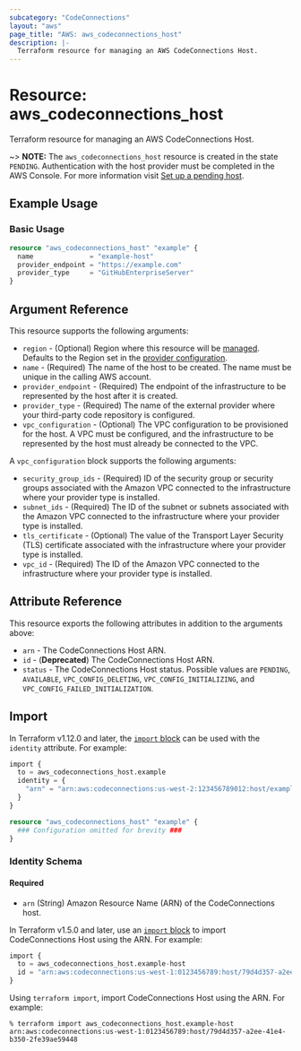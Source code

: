 ```yaml
---
subcategory: "CodeConnections"
layout: "aws"
page_title: "AWS: aws_codeconnections_host"
description: |-
  Terraform resource for managing an AWS CodeConnections Host.
---
```


# Resource: aws_codeconnections_host

Terraform resource for managing an AWS CodeConnections Host.

~> **NOTE:** The `aws_codeconnections_host` resource is created in the state `PENDING`. Authentication with the host provider must be completed in the AWS Console. For more information visit [Set up a pending host](https://docs.aws.amazon.com/dtconsole/latest/userguide/connections-host-setup.html).

## Example Usage

### Basic Usage

```terraform
resource "aws_codeconnections_host" "example" {
  name              = "example-host"
  provider_endpoint = "https://example.com"
  provider_type     = "GitHubEnterpriseServer"
}
```

## Argument Reference

This resource supports the following arguments:

* `region` - (Optional) Region where this resource will be [managed](https://docs.aws.amazon.com/general/latest/gr/rande.html#regional-endpoints). Defaults to the Region set in the [provider configuration](https://registry.terraform.io/providers/hashicorp/aws/latest/docs#aws-configuration-reference).
* `name` - (Required) The name of the host to be created. The name must be unique in the calling AWS account.
* `provider_endpoint` - (Required) The endpoint of the infrastructure to be represented by the host after it is created.
* `provider_type` - (Required) The name of the external provider where your third-party code repository is configured.
* `vpc_configuration` - (Optional) The VPC configuration to be provisioned for the host. A VPC must be configured, and the infrastructure to be represented by the host must already be connected to the VPC.

A `vpc_configuration` block supports the following arguments:

* `security_group_ids` - (Required) ID of the security group or security groups associated with the Amazon VPC connected to the infrastructure where your provider type is installed.
* `subnet_ids` - (Required) The ID of the subnet or subnets associated with the Amazon VPC connected to the infrastructure where your provider type is installed.
* `tls_certificate` - (Optional) The value of the Transport Layer Security (TLS) certificate associated with the infrastructure where your provider type is installed.
* `vpc_id` - (Required) The ID of the Amazon VPC connected to the infrastructure where your provider type is installed.

## Attribute Reference

This resource exports the following attributes in addition to the arguments above:

* `arn` - The CodeConnections Host ARN.
* `id` - (**Deprecated**) The CodeConnections Host ARN.
* `status` - The CodeConnections Host status. Possible values are `PENDING`, `AVAILABLE`, `VPC_CONFIG_DELETING`, `VPC_CONFIG_INITIALIZING`, and `VPC_CONFIG_FAILED_INITIALIZATION`.

## Import


In Terraform v1.12.0 and later, the [`import` block](https://developer.hashicorp.com/terraform/language/import) can be used with the `identity` attribute. For example:

```terraform
import {
  to = aws_codeconnections_host.example
  identity = {
    "arn" = "arn:aws:codeconnections:us-west-2:123456789012:host/example-host-id"
  }
}

resource "aws_codeconnections_host" "example" {
  ### Configuration omitted for brevity ###
}
```

### Identity Schema

#### Required

- `arn` (String) Amazon Resource Name (ARN) of the CodeConnections host.

In Terraform v1.5.0 and later, use an [`import` block](https://developer.hashicorp.com/terraform/language/import) to import CodeConnections Host using the ARN. For example:

```terraform
import {
  to = aws_codeconnections_host.example-host
  id = "arn:aws:codeconnections:us-west-1:0123456789:host/79d4d357-a2ee-41e4-b350-2fe39ae59448"
}
```

Using `terraform import`, import CodeConnections Host using the ARN. For example:

```console
% terraform import aws_codeconnections_host.example-host arn:aws:codeconnections:us-west-1:0123456789:host/79d4d357-a2ee-41e4-b350-2fe39ae59448
```
